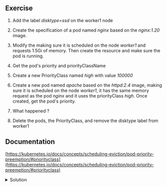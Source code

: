 ## Exercise

1. Add the label *disktype=ssd* on the worker1 node

2. Create the specification of a pod named *nginx* based on the *nginx:1.20* image.

3. Modify the making sure it is scheduled on the node *worker1* and requests 1.5Gi of memory. Then create the resource and make sure the pod is running.

4. Get the pod's priority and priorityClassName 

5. Create a new PriorityClass named *high* with value *100000*

6. Create a new pod named *apache* based on the *httpd:2.4* image, making sure it is scheduled on the node *worker1*, it has the same memory request as the pod *nginx* and it uses the priorityClass *high*. Once created, get the pod's priority.

7. What happened ?

8. Delete the pods, the PriorityClass, and remove the disktype label from worker1 

## Documentation

[https://kubernetes.io/docs/concepts/scheduling-eviction/pod-priority-preemption/#priorityclass](https://kubernetes.io/docs/concepts/scheduling-eviction/pod-priority-preemption/#priorityclass)

<details>
  <summary markdown="span">Solution</summary>

1. Add the label *disktype=ssd* on the worker1 node

```
k label node worker1 disktype=ssd
```

2. Create the specification of a pod named *nginx* based on the *nginx:1.20* image.

```
k run nginx --image=nginx:1.20 --dry-run=client -o yaml > pod.yaml
```

3. Modify the making sure it is scheduled on the node *worker1* and requests 1.5Gi of memory. Then create the resource and make sure the pod is running.

Modification of the specification to add the specific constraints:

```
apiVersion: v1
kind: Pod
metadata:
  labels:
    run: nginx
  name: nginx
spec:
  nodeSelector:
    disktype: ssd
  containers:
  - image: nginx:1.20
    name: nginx
    resources:
      requests:
        memory: 1.5Gi
```

Creation of the resource:

```
k apply -f pod.yaml
```

Make sure the pod is running:

```
k get po/nginx
NAME    READY   STATUS    RESTARTS   AGE
nginx   1/1     Running   0          3s
```

4. Get the pod's priority and priorityClassName 

Pod's priority is 0:

```
k get po/nginx -o jsonpath={.spec.priority}
0
```

Pod's priorityClassName is not defined

```
k get po/nginx -o jsonpath={.spec.priorityClassName}
```

5. Create a new PriorityClass named *high* with value *100000*

```
cat <<EOF | k apply -f -
apiVersion: scheduling.k8s.io/v1
kind: PriorityClass
metadata:
  name: high
value: 1000000
globalDefault: false
EOF
```

6. Create a new pod named *apache* based on the *httpd:2.4* image, making sure it is scheduled on the node *worker1*, it has the same memory request as the pod *nginx* and it uses the priorityClass *high*. Once created, get the pod's priority.

```
cat<<EOF | k apply -f -
apiVersion: v1
kind: Pod
metadata:
  labels:
    run: apache
  name: apache
spec:
  priorityClassName: high
  nodeSelector:
    disktype: ssd
  containers:
  - image: httpd:2.4
    name: apache
    resources:
      requests:
        memory: 1.5Gi
EOF
```

Get the pod's priority:

```
k get po/apache -o jsonpath={.spec.priority}
1000000
```

7. What happened ?

Listing the pods we can see the nginx one is not present anymore:

```
k get po
NAME     READY   STATUS    RESTARTS   AGE
apache   1/1     Running   0          14s
```

As the apache pod has a higher priority than the nginx once, and because the node worker1 does not have enough resources to run both of them, the nginx pod has been evicted and replaced by the apache one

8. Delete the pods, the PriorityClass, and remove the disktype label from worker1 

The nginx pod has already been removed

```
k delete po/apache priorityClass/high
k label node worker1 disktype-
```
</details>


